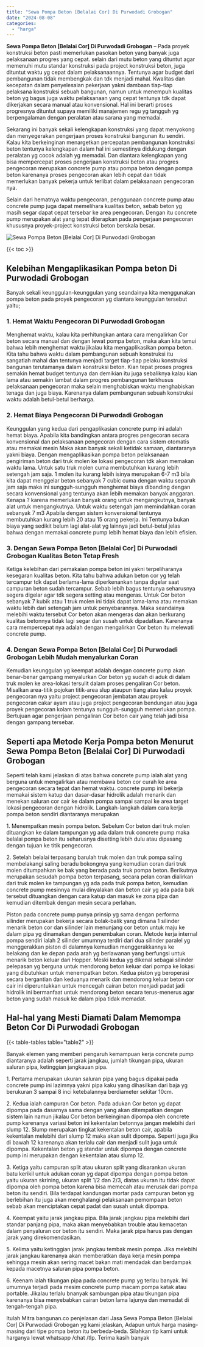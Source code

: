 ```yaml
---
title: "Sewa Pompa Beton [Belalai Cor] Di Purwodadi Grobogan"
date: "2024-08-08"
categories: 
  - "harga"
---
```


**Sewa Pompa Beton \[Belalai Cor\] Di Purwodadi Grobogan** – Pada proyek konstruksi beton pasti memerlukan pasokan beton yang banyak juga pelaksanaan progres yang cepat. selain dari mutu beton yang dituntut agar memenuhi mutu standar konstruksi pada project konstruksi beton, juga dituntut waktu yg cepat dalam pelaksanaannya. Tentunya agar budget dari pembangunan tidak membengkak dan tdk menjadi mahal. Kwalitas dan kecepatan dalam penyelesaian pekerjaan yakni dambaan tiap-tiap pelaksana konstruksi sebuah bangunan, namun untuk menempuh kualitas beton yg bagus juga waktu pelaksanaan yang cepat tentunya tdk dapat dikerjakan secara manual atau konvensional. Hal ini berarti proses progresnya dituntut supaya memiliki manajemen regu yg tangguh yg berpengalaman dengan peralatan atau sarana yang memadai.

Sekarang ini banyak sekali kelengkapan konstruksi yang dapat menyokong dan menyegerakan pengerjaan proses konstruksi bangunan itu sendiri. Kalau kita berkeinginan menargetkan percepatan pembangunan konstruksi beton tentunya kelengkapan dalam hal ini semestinya didukung dengan peralatan yg cocok adalah yg memadai. Dan diantara kelengkapan yang bisa mempercepat proses pengerjaan konstruksi beton atau progres pengecoran merupakan concrete pump atau pompa beton dengan pompa beton karenanya proses pengecoran akan lebih cepat dan tidak memerlukan banyak pekerja untuk terlibat dalam pelaksanaan pengecoran nya.

Selain dari hematnya waktu pengecoran, penggunaan concrete pump atau concrete pump juga dapat memelihara kualitas beton, sebab beton yg masih segar dapat cepat tersebar ke area pengecoran. Dengan itu concrete pump merupakan alat yang tepat diterapkan pada pengerjaan pengecoran khususnya proyek-project konstruksi beton berskala besar.

![Sewa Pompa Beton [Belalai Cor] Di Purwodadi Grobogan](/images/sewa-concrete-pump-33.png)

{{< toc >}}

## Kelebihan Mengaplikasikan Pompa beton Di Purwodadi Grobogan

Banyak sekali keunggulan-keunggulan yang seandainya kita menggunakan pompa beton pada proyek pengecoran yg diantara keunggulan tersebut yaitu;

### 1\. Hemat Waktu Pengecoran Di Purwodadi Grobogan

Menghemat waktu, kalau kita perhitungkan antara cara mengalirkan Cor beton secara manual dan dengan lewat pompa beton, maka akan kita temui bahwa lebih menghemat waktu jikalau kita mengaplikasikan pompa beton. Kita tahu bahwa waktu dalam pembangunan sebuah konstruksi itu sangatlah mahal dan tentunya menjadi target tiap-tiap pelaku konstruksi bangunan terutamanya dalam konstruksi beton. Kian tepat proses progres semakin hemat budget tentunya dan demikian itu juga sebaliknya kalau kian lama atau semakin lambat dalam progres pembangunan terkhusus pelaksanaan pengecoran maka selain menghabiskan waktu menghabiskan tenaga dan juga biaya. Karenanya dalam pembangunan sebuah konstruksi waktu adalah betul-betul berharga.

### 2\. Hemat Biaya Pengecoran Di Purwodadi Grobogan

Keunggulan yang kedua dari pengaplikasian concrete pump ini adalah hemat biaya. Apabila kita bandingkan antara progres pengecoran secara konvensional dan pelaksanaan pengecoran dengan cara sistem otomatis atau memakai mesin Maka akan banyak sekali ketidak samaan, diantaranya yakni biaya. Dengan mengaplikasikan pompa beton pelaksanaan pengiriman beton dari truk molen ke lokasi pengecoran tdk akan memakan waktu lama. Untuk satu truk molen cuma membutuhkan kurang lebih setengah jam saja. 1 molen itu kurang lebih isinya merupakan 6-7 m3 bila kita dapat menggelar beton sebanyak 7 cubic cuma dengan waktu separuh jam saja maka ini sungguh-sungguh menghemat biaya dibanding dengan secara konvensional yang tentunya akan lebih memakan banyak anggaran. Kenapa ? karena memerlukan banyak orang untuk mengangkutnya, banyak alat untuk mengangkutnya. Untuk waktu setengah jam memindahkan coran sebanyak 7 m3 Apabila dengan sistem konvensional tentunya membutuhkan kurang lebih 20 atau 15 orang pekerja. Ini Tentunya bukan biaya yang sedikit belum lagi alat-alat yg lainnya jadi betul-betul jelas bahwa dengan memakai concrete pump lebih hemat biaya dan lebih efisien.

### 3\. Dengan Sewa Pompa Beton \[Belalai Cor\] Di Purwodadi Grobogan Kualitas Beton Tetap Fresh

Ketiga kelebihan dari pemakaian pompa beton ini yakni terpeliharanya kesegaran kualitas beton. Kita tahu bahwa adukan beton cor yg telah tercampur tdk dapat berlama-lama diperkenankan tanpa digelar saat campuran beton sudah tercampur. Sebab lebih bagus tentunya seharusnya segera digelar agar tdk segera setting atau mengeras. Untuk Cor beton sebanyak 7 kubik atau 1 truk molen ini tidak dapat lama-lama atau memakan waktu lebih dari setengah jam untuk penyebarannya. Maka seandainya melebihi waktu tersebut Cor beton akan mengeras dan akan berkurang kualitas betonnya tidak lagi segar dan susah untuk dipadatkan. Karenanya cara mempercepat nya adalah dengan mengalirkan Cor beton itu melewati concrete pump.

### 4\. Dengan Sewa Pompa Beton \[Belalai Cor\] Di Purwodadi Grobogan Lebih Mudah menyalurkan Coran

Kemudian keunggulan yg keempat adalah dengan concrete pump akan benar-benar gampang menyalurkan Cor beton yg sudah di aduk di dalam truk molen ke area-lokasi tersulit dalam proses pengaliran Cor beton. Misalkan area-titik pojokan titik-area slup ataupun tiang atau kalau proyek pengecoran nya yaitu project pengecoran jembatan atau proyek pengecoran cakar ayam atau juga project pengecoran bendungan atau juga proyek pengecoran kolam tentunya sungguh-sungguh memerlukan pompa. Bertujuan agar pengerjaan pengaliran Cor beton cair yang telah jadi bisa dengan gampang tersebar.

## Seperti apa Metode Kerja Pompa beton Menurut Sewa Pompa Beton \[Belalai Cor\] Di Purwodadi Grobogan

Seperti telah kami jelaskan di atas bahwa concrete pump ialah alat yang berguna untuk mengalirkan atau membawa beton cor curah ke area pengecoran secara tepat dan hemat waktu. concrete pump ini bekerja memakai sistem katup dan dasar-dasar hidrolik adalah menarik dan menekan saluran cor cair ke dalam pompa sampai sampai ke area target lokasi pengecoran dengan hidrolik. Langkah-langkah dalam cara kerja pompa beton sendiri diantaranya merupakan

1\. Menempatkan mesin pompa beton. Sebelum Cor beton dari truk molen dituangkan ke dalam tampungan yg ada dalam truk concrete pump maka belalai pompa beton itu seharusnya disetting lebih dulu atau dipasang dengan tujuan ke titik pengecoran.

2\. Setelah belalai terpasang barulah truk molen dan truk pompa saling membelakangi saling beradu bokongnya yang kemudian coran dari truk molen ditumpahkan ke bak yang berada pada truk pompa beton. Berikutnya merupakan sesudah pompa beton terpasang, secara pelan coran dialirkan dari truk molen ke tampungan yg ada pada truk pompa beton, kemudian concrete pump mesinnya mulai dinyalakan dan beton cair yg ada pada bak tersebut dituangkan dengan cara katup dan masuk ke zona pipa dan kemudian ditembak dengan mesin secara perlahan.

Piston pada concrete pump punya prinsip yg sama dengan performa silinder merupakan bekerja secara bolak-balik yang dimana 1 silinder menarik beton cor dan silinder lain menunjang cor beton untuk maju ke dalam pipa yg dinamakan dengan penembakan coran. Metode kerja internal pompa sendiri ialah 2 silinder umumnya terdiri dari dua silinder paralel yg menggerakkan piston di dalamnya kemudian menggerakkannya ke belakang dan ke depan pada arah yg berlawanan yang berfungsi untuk menarik beton keluar dari Hopper. Meski kedua yg dikenal sebagai silinder pelepasan yg berguna untuk mendorong beton keluar dari pompa ke lokasi yang dibutuhkan untuk menempatkan beton. Kedua piston yg beroperasi secara bergantian dan keduanya menarik dan mendorong keluar beton cor cair ini diperuntukkan untuk mencegah cairan beton menjadi padat jadi hidrolik ini bermanfaat untuk mendorong beton secara terus-menerus agar beton yang sudah masuk ke dalam pipa tidak memadat.

## Hal-hal yang Mesti Diamati Dalam Memompa Beton Cor Di Purwodadi Grobogan

{{< table-tables table="table2" >}}

Banyak elemen yang memberi pengaruh kemampuan kerja concrete pump diantaranya adalah seperti jarak jangkau, jumlah tikungan pipa, ukuran saluran pipa, ketinggian jangkauan pipa.

1\. Pertama merupakan ukuran saluran pipa yang bagus dipakai pada concrete pump ini lazimnya yakni pipa kaku yang dihasilkan dari baja yg berukuran 3 sampai 8 inci ketebalannya berdiameter sekitar 10cm.

2\. Kedua ialah campuran Cor beton. Pada adukan Cor beton yg dapat dipompa pada dasarnya sama dengan yang akan ditempatkan dengan sistem lain namun jikalau Cor beton berkeinginan dipompa oleh concrete pump karenanya variasi beton ini kekentalan betonnya jangan melebihi dari slump 12. Slump merupakan tingkat kekentalan beton cair, apabila kekentalan melebihi dari slump 12 maka akan sulit dipompa. Seperti juga jika di bawah 12 karenanya akan terlalu cair dan menjadi sulit juga untuk dipompa. Kekentalan beton yg standar untuk dipompa dengan concrete pump ini merupakan dengan kekentalan atau slump 12.

3\. Ketiga yaitu campuran split atau ukuran split yang disarankan ukuran batu kerikil untuk adukan coran yg dapat dipompa dengan pompa beton yaitu ukuran skrining, ukuran split 1/2 dan 2/3, diatas ukuran itu tidak dapat dipompa oleh pompa beton karena bisa memecah atau merusak dari pompa beton itu sendiri. Bila terdapat kandungan mortar pada campuran beton yg berlebihan itu juga akan menghalangi pelaksanaan pemompaan beton sebab akan menciptakan cepat padat dan susah untuk dipompa.

4\. Keempat yaitu jarak jangkau pipa. Bila jarak jangkau pipa melebihi dari standar panjang pipa, maka akan menyebabkan trouble atau kemacetan dalam penyaluran cor beton itu sendiri. Maka jarak pipa harus pas dengan jarak yang direkomendasikan.

5\. Kelima yaitu ketinggian jarak jangkau tembak mesin pompa. Jika melebihi jarak jangkau karenanya akan memberatkan daya kerja mesin pompa sehingga mesin akan sering macet bakan mati mendadak dan berdampak kepada macetnya saluran pipa pompa beton.

6\. Keenam ialah tikungan pipa pada concrete pump yg terlau banyak. Ini umumnya terjadi pada mesim concrete pump macam pompa katak atau portable. Jikalau terlalu bnanyak sambungan pipa atau tikungan pipa karenanya bisa menyebabkan cairan beton lama lajunya dan memadat di tengah-tengah pipa.

Itulah Mitra bangunan.co penjelasan dari Jasa Sewa Pompa Beton \[Belalai Cor\] Di Purwodadi Grobogan yg kami jelaskan, Adapun untuk harga masing-masing dari tipe pompa beton itu berbeda-beda. Silahkan tlp kami untuk harganya lewat whatsapp /chat /tlp. Terima kasih banyak
